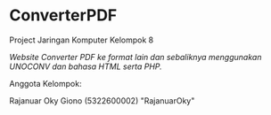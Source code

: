 # ConverterPDF
Project Jaringan Komputer Kelompok 8

*Website Converter PDF ke format lain dan sebaliknya menggunakan UNOCONV dan bahasa HTML serta PHP.*

Anggota Kelompok:

Rajanuar Oky Giono (5322600002) "RajanuarOky"
